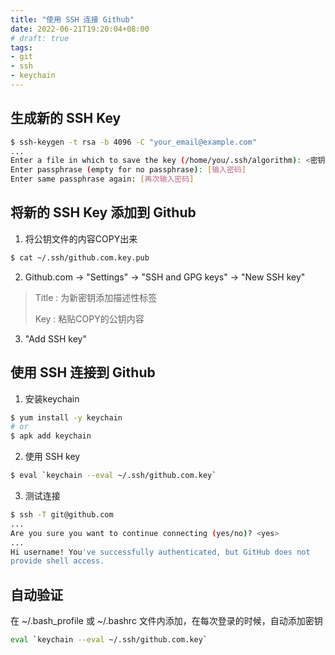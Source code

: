 ```yaml
---
title: "使用 SSH 连接 Github"
date: 2022-06-21T19:20:04+08:00
# draft: true
tags:
- git
- ssh
- keychain
---
```


## 生成新的 SSH Key

```bash
$ ssh-keygen -t rsa -b 4096 -C "your_email@example.com"
...
Enter a file in which to save the key (/home/you/.ssh/algorithm): <密钥文件名>
Enter passphrase (empty for no passphrase): [输入密码]
Enter same passphrase again: [再次输入密码]
```

## 将新的 SSH Key 添加到 Github

1. 将公钥文件的内容COPY出来

```bash
$ cat ~/.ssh/github.com.key.pub
```

2. Github.com -> "Settings" -> "SSH and GPG keys" -> "New SSH key"

> Title : 为新密钥添加描述性标签
>
> Key : 粘贴COPY的公钥内容

3. "Add SSH key"

## 使用 SSH 连接到 Github

1. 安装keychain

```bash
$ yum install -y keychain
# or
$ apk add keychain
```

2. 使用 SSH key

```bash
$ eval `keychain --eval ~/.ssh/github.com.key`
```

3. 测试连接

```bash
$ ssh -T git@github.com
...
Are you sure you want to continue connecting (yes/no)? <yes>
...
Hi username! You've successfully authenticated, but GitHub does not
provide shell access.
```

## 自动验证

在 ~/.bash_profile 或 ~/.bashrc 文件内添加，在每次登录的时候，自动添加密钥

```bash
eval `keychain --eval ~/.ssh/github.com.key`
```
